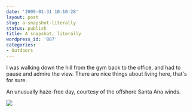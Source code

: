 ```yaml
---
date: '2009-01-31 10:10:28'
layout: post
slug: a-snapshot-literally
status: publish
title: A snapshot, literally
wordpress_id: '887'
categories:
- Outdoors
---
```


I was walking down the hill from the gym back to the office, and had to pause and admire the view. There are nice things about living here, that's for sure.

An unusually haze-free day, courtesy of the offshore Santa Ana winds.

[![](http://fnord.phfactor.net/wp-content/uploads/2009/01/img_0034-450x337.jpg)](http://fnord.phfactor.net/wp-content/uploads/2009/01/img_0034.jpg)

